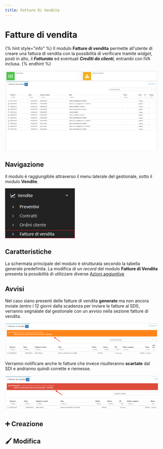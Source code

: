 ```yaml
---
title: Fatture Di Vendita
---
```


# Fatture di vendita

{% hint style="info" %}
Il modulo **Fatture di vendita** permette all'utente di creare una fattura di vendita con la possibilità di verificare tramite _widget_, posti in alto, il _**Fatturato**_ ed eventuali _**Crediti da clienti**_, entrambi con IVA inclusa.
{% endhint %}

![Screenshot interfaccia fatture di vendita](../../../.gitbook/assets/ScreenFattureDiVendita.PNG)

## Navigazione

Il modulo è raggiungibile attraverso il menu laterale del gestionale, sotto il modulo **Vendite**.

![Screenshot navigazione fatture di vendita](../../../.gitbook/assets/PosizioneFattureDiVendita.PNG)

## Caratteristiche

La schermata principale del modulo è strutturata secondo la tabella generale predefinita. La modifica di un _record_ del modulo **Fatture di Vendita** presenta la possibilità di utilizzare diverse [Azioni aggiuntive](../ordinicliente/plugin1.md)



## Avvisi

Nel caso siano presenti delle fatture di vendita **generate** ma non ancora inviate (entro i 12 giorni dalla scadenza per inviare le fatture al SDI), verranno segnalate dal gestionale con un avviso nella sezione fatture di vendita.

![](<../../../.gitbook/assets/immagine (55) (1) (1).png>)

Verranno notificare anche le fatture che invece risulteranno **scartate** dal SDI e andranno quindi corrette e riemesse.

![](<../../../.gitbook/assets/immagine (43).png>)

## ➕ Creazione



## 🖌️ Modifica
